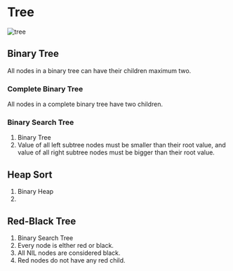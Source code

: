 # Tree
![tree](https://github.com/reruo321/CPP-Self-Study/assets/48712088/65727cef-1156-4684-9482-43080d3067e8)

## Binary Tree
All nodes in a binary tree can have their children maximum two.

### Complete Binary Tree
All nodes in a complete binary tree have two children.
### Binary Search Tree
1. Binary Tree
2. Value of all left subtree nodes must be smaller than their root value, and value of all right subtree nodes must be bigger than their root value.
## Heap Sort
1. Binary Heap
2. 
## Red-Black Tree
1. Binary Search Tree
2. Every node is elther red or black.
3. All NIL nodes are considered black.
4. Red nodes do not have any red child.
